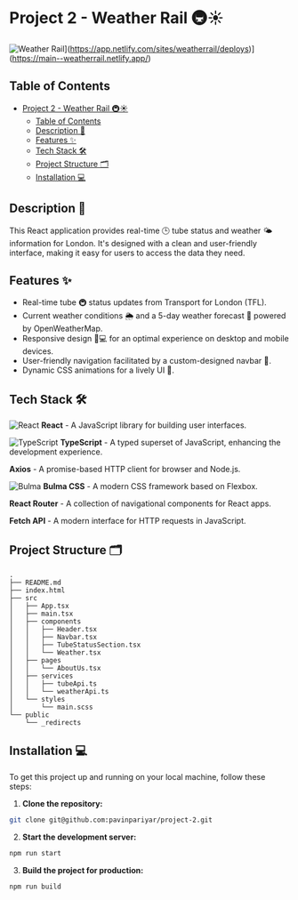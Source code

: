 # Project 2 - Weather Rail 🚇☀️

![Weather Rail](https://api.netlify.com/api/v1/badges/08792cf9-5ea9-44be-a722-82260accddd3/deploy-status)](https://app.netlify.com/sites/weatherrail/deploys)](https://main--weatherrail.netlify.app/)

## Table of Contents

- [Project 2 - Weather Rail 🚇☀️](#project-2---weather-rail-️)
  - [Table of Contents](#table-of-contents)
  - [Description 📝](#description-)
  - [Features ✨](#features-)
  - [Tech Stack 🛠️](#tech-stack-️)
  - [Project Structure 🗂️](#project-structure-️)
  - [Installation 💻](#installation-)

## Description 📝

This React application provides real-time 🕒 tube status and weather 🌤 information for London. It's designed with a clean and user-friendly interface, making it easy for users to access the data they need.

## Features ✨

- Real-time tube 🚇 status updates from Transport for London (TFL).
- Current weather conditions 🌦 and a 5-day weather forecast 📅 powered by OpenWeatherMap.
- Responsive design 📱💻 for an optimal experience on desktop and mobile devices.
- User-friendly navigation facilitated by a custom-designed navbar 🧭.
- Dynamic CSS animations for a lively UI 💫.

## Tech Stack 🛠️

![React](https://reactjs.org/logo-og.png) **React** - A JavaScript library for building user interfaces.

![TypeScript](https://www.typescriptlang.org/icons/icon-48x48.png) 
**TypeScript** - A typed superset of JavaScript, enhancing the development experience.

**Axios** - A promise-based HTTP client for browser and Node.js.

![Bulma](https://bulma.io/images/bulma-logo.png) **Bulma CSS** - A modern CSS framework based on Flexbox.

 **React Router** - A collection of navigational components for React apps.

**Fetch API** - A modern interface for HTTP requests in JavaScript.



## Project Structure 🗂️

```plaintext
.
├── README.md
├── index.html
├── src
│   ├── App.tsx
│   ├── main.tsx
│   ├── components
│   │   ├── Header.tsx
│   │   ├── Navbar.tsx
│   │   ├── TubeStatusSection.tsx
│   │   └── Weather.tsx
│   ├── pages
│   │   └── AboutUs.tsx
│   ├── services
│   │   ├── tubeApi.ts
│   │   └── weatherApi.ts
│   └── styles
│       └── main.scss
└── public
    └── _redirects

```

## Installation 💻

To get this project up and running on your local machine, follow these steps:

1. **Clone the repository:**

```bash
git clone git@github.com:pavinpariyar/project-2.git
```

2. **Start the development server:**

```bash
npm run start
```

3. **Build the project for production:**

```bash
npm run build
```